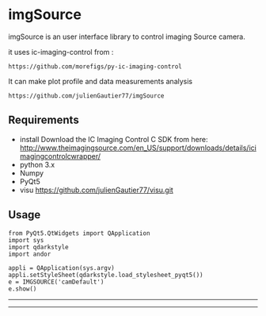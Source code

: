 # imgSource


imgSource  is an user interface library to control imaging Source camera.

it uses ic-imaging-control from : 

    https://github.com/morefigs/py-ic-imaging-control

It can make plot profile and data measurements  analysis

    https://github.com/julienGautier77/imgSource

## Requirements

*  install Download the IC Imaging Control C SDK from here:
    http://www.theimagingsource.com/en_US/support/downloads/details/icimagingcontrolcwrapper/
*   python 3.x
*   Numpy
*   PyQt5
*   visu
    https://github.com/julienGautier77/visu.git
    


## Usage

    from PyQt5.QtWidgets import QApplication
    import sys
    import qdarkstyle
    import andor
    
    appli = QApplication(sys.argv)   
    appli.setStyleSheet(qdarkstyle.load_stylesheet_pyqt5())
    e = IMGSOURCE('camDefault')
    e.show()
-----------------------------------------
-----------------------------------------
